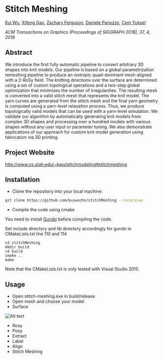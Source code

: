 # Stitch Meshing

[Kui Wu](http://www.cs.utah.edu/~kwu/), 
[Xifeng Gao](https://gaoxifeng.github.io/), 
[Zachary Ferguson](http://zfergus.me/), 
[Daniele Panozzo](https://cs.nyu.edu/~panozzo), 
[Cem Yuksel](http://www.cemyuksel.com/)

*ACM Transactions on Graphics (Proceedings of SIGGRAPH 2018), 37, 4, 2018*

## Abstract

We introduce the first fully automatic pipeline to convert arbitrary 3D shapes into knit models. Our pipeline is based on a global parametrization remeshing pipeline to produce an isotropic quad-dominant mesh aligned with a 2-RoSy field. The knitting directions over the surface are determined using a set of custom topological operations and a two-step global optimization that minimizes the number of irregularities. The resulting mesh is converted into a valid stitch mesh that represents the knit model. The yarn curves are generated from the stitch mesh and the final yarn geometry is computed using a yarn-level relaxation process. Thus, we produce topologically valid models that can be used with a yarn-level simulation. We validate our algorithm by automatically generating knit models from complex 3D shapes and processing over a hundred models with various shapes without any user input or parameter tuning. We also demonstrate applications of our approach for custom knit model generation using fabrication via 3D printing.

 ## Project Website
 
 http://www.cs.utah.edu/~kwu/stitchmodeling#stitchmeshing

## Installation
- Clone the repository into your local machine:

```bash
git clone https://github.com/kuiwuchn/stitchMeshing --recursive
```
- Compile the code using cmake 

You need to install [Gurobi](http://www.gurobi.com/) before compiling the code.

Set include directory and lib directory accordingly for gurobi in CMakeLists.txt line 110 and 114

```
cd stitchMeshing
mkdir build
cd build
cmake ..
make
```
Note that the CMakeLists.txt is only tested with Visual Studio 2015.

## Usage

- Open stitch-meshing.exe in build/release
- Open mesh and choose your model
- Surface

![Alt text](screenshots/screenshot_surface.png|width=48)

- Rosy
- Posy
- Extract 
- Label
- Align
- Stitch Meshing


